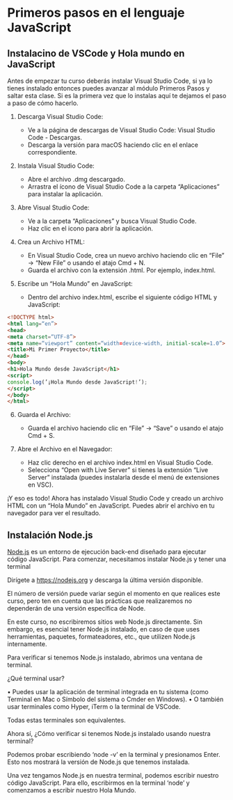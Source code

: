 # Primeros pasos en el lenguaje JavaScript

## Instalacino de VSCode y Hola mundo en JavaScript

Antes de empezar tu curso deberás instalar Visual Studio Code, si ya lo tienes instalado entonces puedes avanzar al módulo Primeros Pasos y saltar esta clase. Si es la primera vez que lo instalas aquí te dejamos el paso a paso de cómo hacerlo.

1. Descarga Visual Studio Code:
    - Ve a la página de descargas de Visual Studio Code: Visual Studio Code - Descargas.
    - Descarga la versión para macOS haciendo clic en el enlace correspondiente.

2. Instala Visual Studio Code:
    - Abre el archivo .dmg descargado.
    - Arrastra el ícono de Visual Studio Code a la carpeta “Aplicaciones” para instalar la aplicación.

3. Abre Visual Studio Code:
    - Ve a la carpeta “Aplicaciones” y busca Visual Studio Code.
    - Haz clic en el icono para abrir la aplicación.

4. Crea un Archivo HTML:
    - En Visual Studio Code, crea un nuevo archivo haciendo clic en “File” -> “New File” o usando el atajo Cmd + N.
    - Guarda el archivo con la extensión .html. Por ejemplo, index.html.

5. Escribe un “Hola Mundo” en JavaScript:
    - Dentro del archivo index.html, escribe el siguiente código HTML y JavaScript:
```html
<!DOCTYPE html>
<html lang=“en”>
<head>
<meta charset=“UTF-8”>
<meta name=“viewport” content=“width=device-width, initial-scale=1.0”>
<title>Mi Primer Proyecto</title>
</head>
<body>
<h1>Hola Mundo desde JavaScript</h1>
<script>
console.log(’¡Hola Mundo desde JavaScript!’);
</script>
</body>
</html>
```

6. Guarda el Archivo:
    - Guarda el archivo haciendo clic en “File” -> “Save” o usando el atajo Cmd + S.

7. Abre el Archivo en el Navegador:
    - Haz clic derecho en el archivo index.html en Visual Studio Code.
    - Selecciona “Open with Live Server” si tienes la extensión “Live Server” instalada (puedes instalarla desde el menú de extensiones en VSC).

¡Y eso es todo! Ahora has instalado Visual Studio Code y creado un archivo HTML con un “Hola Mundo” en JavaScript. Puedes abrir el archivo en tu navegador para ver el resultado.
<br>

## Instalación Node.js

[Node.js](https://nodejs.org/en) es un entorno de ejecución back-end diseñado para ejecutar código JavaScript. Para comenzar, necesitamos instalar Node.js y tener una terminal

Dirígete a https://nodejs.org y descarga la última versión disponible.

El número de versión puede variar según el momento en que realices este curso, pero ten en cuenta que las prácticas que realizaremos no dependerán de una versión específica de Node.

En este curso, no escribiremos sitios web Node.js directamente. Sin embargo, es esencial tener Node.js instalado, en caso de que uses herramientas, paquetes, formateadores, etc., que utilizen Node.js internamente.

Para verificar si tenemos Node.js instalado, abrimos una ventana de terminal.

¿Qué terminal usar?

• Puedes usar la aplicación de terminal integrada en tu sistema (como Terminal en Mac o Símbolo del sistema o Cmder en Windows).
• O también usar terminales como Hyper, iTerm o la terminal de VSCode.

Todas estas terminales son equivalentes.

Ahora sí, ¿Cómo verificar si tenemos Node.js instalado usando nuestra terminal?

Podemos probar escribiendo ‘node -v’ en la terminal y presionamos Enter. Esto nos mostrará la versión de Node.js que tenemos instalada.

Una vez tengamos Node.js en nuestra terminal, podemos escribir nuestro código JavaScript. Para ello, escribirmos en la terminal ‘node’ y comenzamos a escribir nuestro Hola Mundo.

